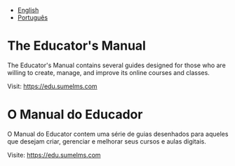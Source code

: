 - [English](#the-educators-manual)
- [Português](#o-manual-do-educador)

# The Educator's Manual

The Educator's Manual contains several guides designed for those who are willing to create, manage, and improve its online courses and classes.

Visit: https://edu.sumelms.com

# O Manual do Educador

O Manual do Educator contem uma série de guias desenhados para aqueles que desejam criar, gerenciar e melhorar seus cursos e aulas digitais.

Visite: https://edu.sumelms.com
